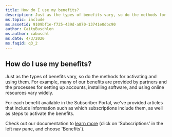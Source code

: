 ```yaml
---
title: How do I use my benefits?
description: Just as the types of benefits vary, so do the methods for activating and using them. For example, many of our benefits are provided by...
ms.topic: include
ms.assetid: 9109bf1e-f725-439d-a870-13741e0dbc90
author: CaityBuschlen
ms.author: cabuschl
ms.date: 4/3/2020
ms.faqid: q3_2
---
```


## How do I use my benefits?

Just as the types of benefits vary, so do the methods for activating and using them. For example, many of our benefits are provided by partners and the processes for setting up accounts, installing software, and using online resources vary widely.

For each benefit available in the Subscriber Portal, we've provided articles that include information such as which subscriptions include them, as well as steps to activate the benefits.

Check out our documentation to [learn more](https://docs.microsoft.com/en-ca/visualstudio/subscriptions/whats-new-in-subscriptions) (click on \'Subscriptions\' in the left nav pane, and choose \'Benefits\').
